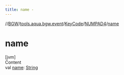 ```yaml
---
title: name -
---
```

//[BGW](../../../../index.md)/[tools.aqua.bgw.event](../../index.md)/[KeyCode](../index.md)/[NUMPAD4](index.md)/[name](name.md)



# name  
[jvm]  
Content  
val [name](name.md): [String](https://kotlinlang.org/api/latest/jvm/stdlib/kotlin/-string/index.html)  



